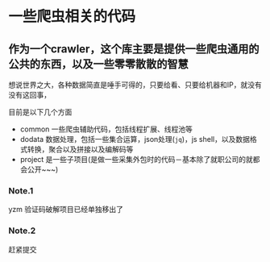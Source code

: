 # 一些爬虫相关的代码

## 作为一个crawler，这个库主要是提供一些爬虫通用的公共的东西，以及一些零零散散的智慧

想说世界之大，各种数据简直是唾手可得的，只要给看、只要给机器和IP，就没有没有这回事，


目前是以下几个方面
- common 一些爬虫辅助代码，包括线程扩展、线程池等
- dodata 数据处理，包括一些集合运算，json处理(``jq``)，js shell，以及数据格式转换，聚合以及拼接以及编解码等
- project 是一些子项目(是做一些采集外包时的代码－基本除了就职公司的就都会公开~~~)


### Note.1 
  yzm 验证码破解项目已经单独移出了

### Note.2
  赶紧提交



